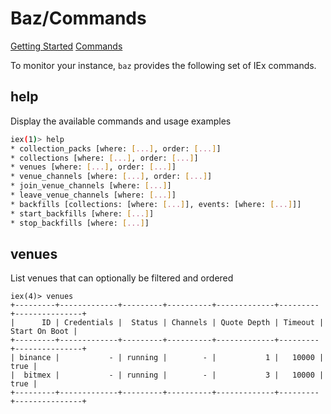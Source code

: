 # Baz/Commands

[Getting Started](./GETTING_STARTED.md) [Commands](./COMMANDS.md)

To monitor your instance, `baz` provides the following set of IEx commands.

## help

Display the available commands and usage examples

```bash
iex(1)> help
* collection_packs [where: [...], order: [...]]
* collections [where: [...], order: [...]]
* venues [where: [...], order: [...]]
* venue_channels [where: [...], order: [...]]
* join_venue_channels [where: [...]]
* leave_venue_channels [where: [...]]
* backfills [collections: [where: [...]], events: [where: [...]]]
* start_backfills [where: [...]]
* stop_backfills [where: [...]]
```

## venues

List venues that can optionally be filtered and ordered

```
iex(4)> venues
+---------+-------------+---------+----------+-------------+---------+---------------+
|      ID | Credentials |  Status | Channels | Quote Depth | Timeout | Start On Boot |
+---------+-------------+---------+----------+-------------+---------+---------------+
| binance |           - | running |        - |           1 |   10000 |          true |
|  bitmex |           - | running |        - |           3 |   10000 |          true |
+---------+-------------+---------+----------+-------------+---------+---------------+
```

